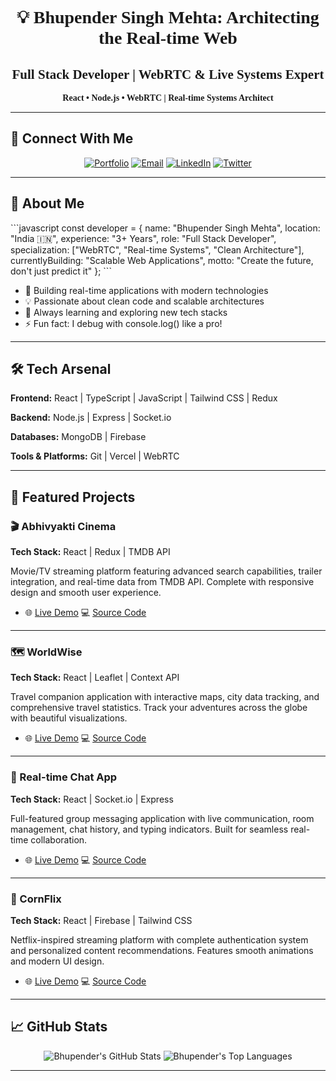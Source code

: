 <div align="center" style="font-family: 'Pixelify Sans', cursive;">

# 💡 Bhupender Singh Mehta: Architecting the Real-time Web
## Full Stack Developer | WebRTC & Live Systems Expert

**React • Node.js • WebRTC | Real-time Systems Architect**

</div>

---

## 🔗 Connect With Me

<div align="center">

[![Portfolio](https://img.shields.io/badge/Portfolio-Visit%20Site-667EEA?style=for-the-badge&logo=netlify&logoColor=white)](https://bhupender-singh.netlify.app)
[![Email](https://img.shields.io/badge/Email-Contact%20Me-EA4335?style=for-the-badge&logo=gmail&logoColor=white)](mailto:b.mehtaa2021@gmail.com)
[![LinkedIn](https://img.shields.io/badge/LinkedIn-Connect-0A66C2?style=for-the-badge&logo=linkedin&logoColor=white)](https://www.linkedin.com/in/bhupender-mehta-661331226)
[![Twitter](https://img.shields.io/badge/Twitter-Follow-1DA1F2?style=for-the-badge&logo=twitter&logoColor=white)](https://x.com/Bhupender_Codes)

</div>

---

## 🎯 About Me

\`\`\`javascript
const developer = {
  name: "Bhupender Singh Mehta",
  location: "India 🇮🇳",
  experience: "3+ Years",
  role: "Full Stack Developer",
  specialization: ["WebRTC", "Real-time Systems", "Clean Architecture"],
  currentlyBuilding: "Scalable Web Applications",
  motto: "Create the future, don't just predict it"
};
\`\`\`

- 🔭 Building real-time applications with modern technologies
- 💡 Passionate about clean code and scalable architectures
- 🌱 Always learning and exploring new tech stacks
- ⚡ Fun fact: I debug with console.log() like a pro!

---

## 🛠️ Tech Arsenal

**Frontend:** React | TypeScript | JavaScript | Tailwind CSS | Redux

**Backend:** Node.js | Express | Socket.io

**Databases:** MongoDB | Firebase

**Tools & Platforms:** Git | Vercel | WebRTC

---

## 🎨 Featured Projects

### 🎬 Abhivyakti Cinema
**Tech Stack:** React | Redux | TMDB API

Movie/TV streaming platform featuring advanced search capabilities, trailer integration, and real-time data from TMDB API. Complete with responsive design and smooth user experience.

- 🌐 [Live Demo](https://abhivyakti-cinema.vercel.app)   💻 [Source Code](https://github.com/bhupender2/Abhivyakti-Cinema)

---

### 🗺️ WorldWise
**Tech Stack:** React | Leaflet | Context API

Travel companion application with interactive maps, city data tracking, and comprehensive travel statistics. Track your adventures across the globe with beautiful visualizations.

- 🌐 [Live Demo](https://world-wise-teal-seven.vercel.app) 💻 [Source Code](https://github.com/bhupender2/WorldWise)
  

---

### 💬 Real-time Chat App
**Tech Stack:** React | Socket.io | Express

Full-featured group messaging application with live communication, room management, chat history, and typing indicators. Built for seamless real-time collaboration.

- 🌐 [Live Demo](https://chat-app-five-teal.vercel.app)  💻 [Source Code](https://github.com/bhupender2/chat-app)

---

### 🎥 CornFlix
**Tech Stack:** React | Firebase | Tailwind CSS

Netflix-inspired streaming platform with complete authentication system and personalized content recommendations. Features smooth animations and modern UI design.

- 🌐 [Live Demo](https://corn-flix.vercel.app)  💻 [Source Code](https://github.com/bhupender2/CornFlix)

---
## 📈 GitHub Stats

<div align="center">

<img src="https://github-readme-stats.vercel.app/api?username=bhupender2&show_icons=true&theme=radical&hide_border=true&include_all_commits=true&bg_color=1a1b27&title_color=667EEA&text_color=c9d1d9&count_private=true" alt="Bhupender's GitHub Stats" />

<img src="https://github-readme-stats.vercel.app/api/top-langs/?username=bhupender2&layout=compact&theme=radical&hide_border=true&bg_color=1a1b27&title_color=667EEA&text_color=c9d1d9&langs_count=8" alt="Bhupender's Top Languages" />

</div>

---
